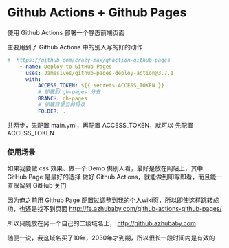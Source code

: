 # Github Actions + Github Pages

使用 Github Actions 部署一个静态前端页面

主要用到了 Github Actions 中的别人写的好的动作

```yml
#  https://github.com/crazy-max/ghaction-github-pages
	- name: Deploy to GitHub Pages
      uses: JamesIves/github-pages-deploy-action@3.7.1
      with:
          ACCESS_TOKEN: ${{ secrets.ACCESS_TOKEN }}
          # 部署到 gh-pages 分支
          BRANCH: gh-pages
          # 部署目录当前目录
          FOLDER: .
```

共两步，先配置 main.yml，再配置 ACCESS_TOKEN，就可以
先配置 ACCESS_TOKEN

### 使用场景
如果我要做 css 效果、做一个 Demo 供别人看，最好是放在网站上，其中 GitHub Page 是最好的选择
做好 Github Actions，就能做到即写即看，而且能一直保留到 GitHub 关门

因为俺之前用 Github Page 配置过调整到我的个人wiki页，所以即使这样跳转成功，也还是找不到页面
http://fe.azhubaby.com/github-actions-github-pages/

所以只能放在另一个自己的二级域名上， http://github.azhubaby.com

随便一说，我这域名买了10年，2030年才到期，所以很长一段时间内是有效的